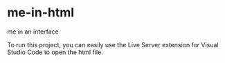 # me-in-html
me in an interface

To run this project, you can easily use the Live Server extension for Visual Studio Code to open the html file.
